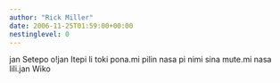 ```yaml
---
author: "Rick Miller"
date: 2006-11-25T01:59:00+00:00
nestinglevel: 0
---
```

jan Setepo o!jan Itepi li toki pona.mi pilin nasa pi nimi sina mute.mi nasa lili.jan Wiko